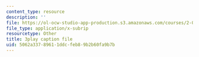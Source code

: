 ```yaml
---
content_type: resource
description: ''
file: https://ol-ocw-studio-app-production.s3.amazonaws.com/courses/2-003sc-engineering-dynamics-fall-2011/5062a33789611ddcfeb89b2b60fa9b7b_GUvoVvXwoOQ.srt
file_type: application/x-subrip
resourcetype: Other
title: 3play caption file
uid: 5062a337-8961-1ddc-feb8-9b2b60fa9b7b
---
```

